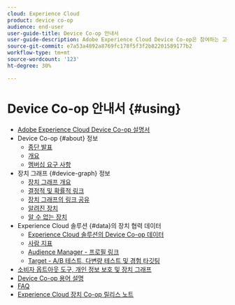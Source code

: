 ```yaml
---
cloud: Experience Cloud
product: device co-op
audience: end-user
user-guide-title: Device Co-op 안내서
user-guide-description: Adobe Experience Cloud Device Co-op은 참여하는 고객이 디바이스 링크 정보를 공유하는 디지털 협력체입니다. 이 정보는 고객에게 가치 있고 일관된 크로스 디바이스 경험을 제공하는 데 도움이 됩니다.
source-git-commit: e7a53a4892a8769fc178f5f3f2b82201589177b2
workflow-type: tm+mt
source-wordcount: '123'
ht-degree: 30%

---
```



# Device Co-op 안내서 {#using}

+ [Adobe Experience Cloud Device Co-op 설명서](home.md)
+ Device Co-op {#about} 정보
   + [종단 발표](about/device-co-op-eol.md)
   + [개요](about/overview.md)
   + [멤버십 요구 사항](about/requirements.md)
+ 장치 그래프 {#device-graph} 정보
   + [장치 그래프 개요](processes/device-graph-overview.md)
   + [결정적 및 확률적 링크](processes/links.md)
   + [장치 그래프의 링크 공유](processes/link-sharing.md)
   + [알려진 장치](processes/known-device.md)
   + [알 수 없는 장치](processes/unknown-device.md)
+ Experience Cloud 솔루션 {#data}의 장치 협력 데이터
   + [Experience Cloud 솔루션의 Device Co-op 데이터](other-solutions/other-solutions.md)
   + [사람 지표](other-solutions/people.md)
   + [Audience Manager - 프로필 링크](other-solutions/proflie-link.md)
   + [Target - A/B 테스트, 다변량 테스트 및 경험 타깃팅](other-solutions/target.md)
+ [소비자 옵트아웃 도구, 개인 정보 보호 및 장치 그래프](privacy.md)
+ [Device Co-op 용어 설명](glossary.md)
+ [FAQ](faq.md)
+ [Experience Cloud 장치 Co-op 릴리스 노트](release-notes.md)
